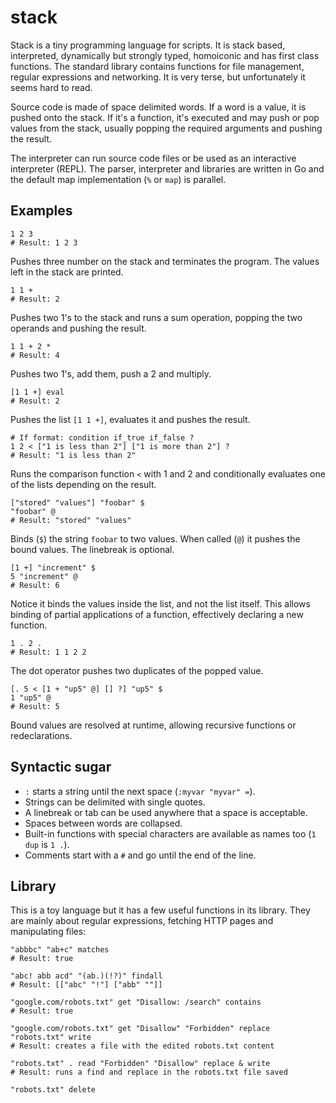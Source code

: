 stack
=====

Stack is a tiny programming language for scripts. It is stack based,
interpreted, dynamically but strongly typed, homoiconic and has first class
functions. The standard library contains functions for file management, regular
expressions and networking. It is very terse, but unfortunately it seems hard to read.

Source code is made of space delimited words. If a word is a value, it is pushed onto the stack. If it's a function, it's executed and may push or pop values from the stack, usually popping the required arguments and pushing the result.

The interpreter can run source code files or be used as an interactive interpreter (REPL). The parser, interpreter and libraries are written in Go and the default map implementation (`%` or `map`) is parallel.

Examples
--------

    1 2 3
    # Result: 1 2 3
    
Pushes three number on the stack and terminates the program. The values left in the stack are printed.

    1 1 +
    # Result: 2
    
Pushes two 1's to the stack and runs a sum operation, popping the two operands and pushing the result. 


    1 1 + 2 *
    # Result: 4
    
Pushes two 1's, add them, push a 2 and multiply.

    [1 1 +] eval
    # Result: 2
    
Pushes the list `[1 1 +]`, evaluates it and pushes the result.

    # If format: condition if_true if_false ?
    1 2 < ["1 is less than 2"] ["1 is more than 2"] ?
    # Result: "1 is less than 2"
    
Runs the comparison function `<` with 1 and 2 and conditionally evaluates one of the lists depending on the result.

    ["stored" "values"] "foobar" $
    "foobar" @
    # Result: "stored" "values"
    
Binds (`$`) the string `foobar` to two values. When called (`@`) it pushes the bound values. The linebreak is optional.

    [1 +] "increment" $
    5 "increment" @
    # Result: 6
    
Notice it binds the values inside the list, and not the list itself. This allows binding of partial applications of a function, effectively declaring a new function.
    
    1 . 2 .
    # Result: 1 1 2 2
    
The dot operator pushes two duplicates of the popped value.
    
    [. 5 < [1 + "up5" @] [] ?] "up5" $
    1 "up5" @
    # Result: 5
    
Bound values are resolved at runtime, allowing recursive functions or redeclarations.


Syntactic sugar
---------------

- `:` starts a string until the next space (`:myvar "myvar" =`).
- Strings can be delimited with single quotes.
- A linebreak or tab can be used anywhere that a space is acceptable.
- Spaces between words are collapsed.
- Built-in functions with special characters are available as names too (`1 dup` is `1 .`).
- Comments start with a `#` and go until the end of the line.


Library
-------

This is a toy language but it has a few useful functions in its library. They are mainly about regular expressions, fetching HTTP pages and manipulating files:

    "abbbc" "ab+c" matches
    # Result: true
    
    "abc! abb acd" "(ab.)(!?)" findall
    # Result: [["abc" "!"] ["abb" ""]]
    
    "google.com/robots.txt" get "Disallow: /search" contains
    # Result: true
    
    "google.com/robots.txt" get "Disallow" "Forbidden" replace "robots.txt" write
    # Result: creates a file with the edited robots.txt content
    
    "robots.txt" . read "Forbidden" "Disallow" replace & write
    # Result: runs a find and replace in the robots.txt file saved
    
    "robots.txt" delete
